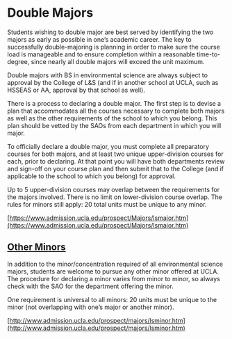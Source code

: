 # Double Majors

Students wishing to double major are best served by identifying the two majors as early as possible in one’s academic career. The key to successfully double-majoring is planning in order to make sure the course load is manageable and to ensure completion within a reasonable time-to-degree, since nearly all double majors will exceed the unit maximum.

Double majors with BS in environmental science are always subject to approval by the College of L&S (and if in another school at UCLA, such as HSSEAS or AA, approval by that school as well).

There is a process to declaring a double major. The first step is to devise a plan that accommodates all the courses necessary to complete both majors as well as the other requirements of the school to which you belong. This plan should be vetted by the SAOs from each department in which you will major.

To officially declare a double major, you must complete all preparatory courses for both majors, and at least two unique upper-division courses for each, prior to declaring. At that point you will have both departments review and sign-off on your course plan and then submit that to the College (and if applicable to the school to which you belong) for approval.

Up to 5 upper-division courses may overlap between the requirements for the majors involved. There is no limit on lower-division course overlap. The rules for minors still apply: 20 total units must be unique to any minor.

[https://www.admission.ucla.edu/prospect/Majors/lsmajor.htm](https://www.admission.ucla.edu/prospect/Majors/lsmajor.htm)

## [Other Minors](#other-minors)

In addition to the minor/concentration required of all environmental science majors, students are welcome to pursue any other minor offered at UCLA. The procedure for declaring a minor varies from minor to minor, so always check with the SAO for the department offering the minor.

One requirement is universal to all minors: 20 units must be unique to the minor (not overlapping with one’s major or another minor).

[http://www.admission.ucla.edu/prospect/majors/lsminor.htm](http://www.admission.ucla.edu/prospect/majors/lsminor.htm)

